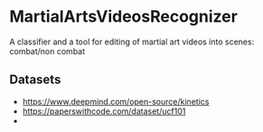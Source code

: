 # MartialArtsVideosRecognizer
A classifier and a tool for editing of martial art videos into scenes: combat/non combat


## Datasets

 - https://www.deepmind.com/open-source/kinetics
 - https://paperswithcode.com/dataset/ucf101
 - 
